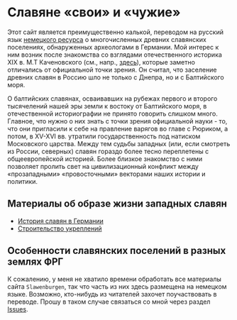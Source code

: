 # Славяне «свои» и «чужие»

Этот сайт является преимущественно калькой, переводом на русский язык [немецкого ресурса](https://slawenburgen.hpage.com) о многочисленных древних славянских поселениях, обнаруженных археологами в Германии. Мой интерес к ним возник после знакомства со взглядами отечественного историка XIX в. М.Т Каченовского (см., напр., [здесь](/articles/kachenovskiy-01)), которые заметно отличались от официальной точки зрения. Он считал, что заселение древних славян в Россию шло не только с Днепра, но и с Балтийского моря.

О балтийских славянах, осваивавших на рубежах первого и второго тысячелений нашей эры земли к востоку от Балтийского моря, в отечественной историографии не принято говорить слишком много. Главное, что нужно о них знать с точки зрения официальной науки - то, что они пригласили к себе на правление варягов во главе с Рюриком, а потом, в XV-XVI вв. утратили государственность под натиском Московского царства. Между тем судьбы западных (или, если смотреть из России, северных) славян гораздо более тесно переплетены с общеевропейской историей. Более близкое знакомство с ними позволяет пролить свет на цивилизационный конфликт между «прозападными» «провосточными» векторами наших истории и политики.

## Материалы об образе жизни западных славян

* [История славян в Германии](/articles/geschichte)
* [Строительство укреплений](/articles/burgaufbau)

<!--
* [title](/articles/burgaufbau)
* [title](/articles/community)
* [title](/articles/eigene-modelle)
* [title](/articles/freilichtmuseen)
* [title](/articles/geschichte)
* [title](/articles/gotterwelt)
* [title](/articles/hausformen)
* [title](/articles/impressum)
* [title](/articles/kachenovskiy-01)
* [title](/articles/news)
* [title](/articles/schlachten)
* [title](/articles/slawenfursten)
* [title](/articles/slawenstamme)
* [title](/articles/slawische-boote)
* [title](/articles/slawische-keramikarten)
* [title](/articles/table-of-content)
* [title](/articles/uberlieferungen)
* [title](/articles/welcome)
-->

## Особенности славянских поселений в разных землях ФРГ

<!--
* [title](/articles/by-land-berlin)
* [title](/articles/by-land-brandenburg-a-m)
* [title](/articles/by-land-brandenburg-n-z)
* [title](/articles/by-land-greifswald)
* [title](/articles/by-land-insel-rugen)
* [title](/articles/by-land-insel-usedom)
* [title](/articles/by-land-mecklenburg-vorpommern-a-m)
* [title](/articles/by-land-mecklenburg-vorpommern-n-z)
* [title](/articles/by-land-neubrandenburg)
* [title](/articles/by-land-niedersachsen)
* [title](/articles/by-land-rostock)
* [title](/articles/by-land-sachsen-a-m)
* [title](/articles/by-land-sachsen-anhalt)
* [title](/articles/by-land-sachsen-n-z)
* [title](/articles/by-land-schleswig-holstein)
* [title](/articles/by-land-schwerin)
* [title](/articles/by-land-stralsund)
* [title](/articles/by-land-thuringen)
-->

К сожалению, у меня не хватило времени обработать все материалы сайта `Slawenburgen`, так что часть из них здесь размещена на немецком языке. Возможно, кто-нибудь из читателей захочет поучаствовать в переводе. Прошу в таком случае связаться со мной через раздел [Issues](https://github.com/yababay/slawenburgen/issues).
